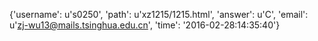 {'username': u's0250', 'path': u'xz1215/1215.html', 'answer': u'C', 'email': u'zj-wu13@mails.tsinghua.edu.cn', 'time': '2016-02-28:14:35:40'}